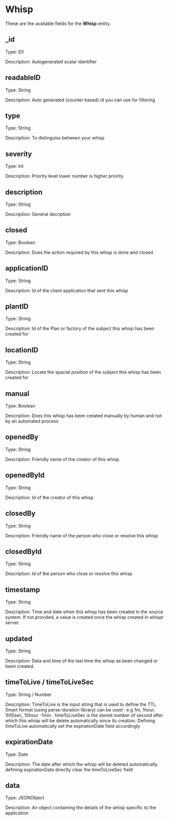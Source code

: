 # Whisp

These are the available fields for the **Whisp** entity.

## \_id

Type: ID!

Description: Autogenerated scalar identifier

## readableID

Type: String

Description: Auto generated (counter based) id you can use for filtering

## type

Type: String

Description: To distinguiss between your whisp

## severity

Type: Int

Description: Priority level lower number is higher priority

## description

Type: String

Description: General decription

## closed

Type: Boolean

Description: Does the action required by this whisp is done and closed

## applicationID

Type: String

Description: Id of the client application that sent this whisp

## plantID

Type: String

Description: Id of the Plan or factory of the subject this whisp has been created for

## locationID

Type: String

Description: Locate the spacial position of the subject this whisp has been created for

## manual

Type: Boolean

Description: Does this whisp has been created manually by human and not by an automated process

## openedBy

Type: String

Description: Friendly name of the creator of this whisp

## openedById

Type: String

Description: Id of the creator of this whisp

## closedBy

Type: String

Description: Friendly name of the person who close or resolve this whisp

## closedById

Type: String

Description: Id of the person who close or resolve this whisp

## timestamp

Type: String

Description: Time and date when this whisp has been created in the source system. If not provided, a value is created once the whisp created in whispr server.

## updated

Type: String

Description: Data and time of the last time the whisp as been changed or been created.

## timeToLive / timeToLiveSec

Type: String / Number

Description: TimeToLive is the input string that is used to define the TTL. Smart format  (using parse-duration library) can be used : e.g 1m, 1hour, 1h10sec, 10hour -1min . timeToLiveSec is the stored number of second after which this whisp will be delete automatically since its creation. Defining timeToLive automatically set the expirationDate field accordingly

## expirationDate

Type: Date

Description: The date after which the whisp will be deleted automatically. defining expirationDate direclty clear the timeToLiveSec field

## data

Type: JSONObject

Description: An object containing the details of the whisp specific to the application
